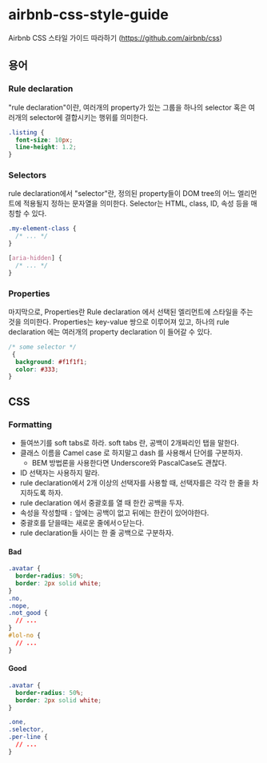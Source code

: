 # airbnb-css-style-guide

Airbnb CSS 스타일 가이드 따라하기 (https://github.com/airbnb/css)

## 용어

### Rule declaration

"rule declaration"이란, 여러개의 property가 있는 그룹을 하나의 selector 혹은 여러개의 selector에 결합시키는 행위를 의미한다.

```css
.listing {
  font-size: 10px;
  line-height: 1.2;
}
```

### Selectors

rule declaration에서 "selector"란, 정의된 property들이 DOM tree의 어느 엘리먼트에 적용될지 정하는 문자열을 의미한다. Selector는 HTML, class, ID, 속성 등을 매칭할 수 있다.

```css
.my-element-class {
  /* ... */
}

[aria-hidden] {
  /* ... */
}
```

### Properties

마지막으로, Properties란 Rule declaration 에서 선택된 엘리먼트에 스타일을 주는 것을 의미한다. Properties는 key-value 쌍으로 이루어져 있고, 하나의 rule declaration 에는 여러개의 property declaration 이 들어갈 수 있다.

```css
/* some selector */
 {
  background: #f1f1f1;
  color: #333;
}
```

## CSS

### Formatting

- 들여쓰기를 soft tabs로 하라. soft tabs 란, 공백이 2개짜리인 탭을 말한다.
- 클래스 이름을 Camel case 로 하지말고 dash 를 사용해서 단어를 구분하자.
  - BEM 방법론을 사용한다면 Underscore와 PascalCase도 괜찮다.
- ID 선택자는 사용하지 말라.
- rule declaration에서 2개 이상의 선택자를 사용할 때, 선택자를은 각각 한 줄을 차지하도록 하자.
- rule declaration 에서 중괄호를 열 때 한칸 공백을 두자.
- 속성을 작성할때 `:` 앞에는 공백이 없고 뒤에는 한칸이 있어야한다.
- 중괄호를 닫을때는 새로운 줄에서ㅇ닫는다.
- rule declaration들 사이는 한 줄 공백으로 구분하자.

#### Bad

```css
.avatar {
  border-radius: 50%;
  border: 2px solid white;
}
.no,
.nope,
.not_good {
  // ...
}
#lol-no {
  // ...
}
```

#### Good

```css
.avatar {
  border-radius: 50%;
  border: 2px solid white;
}

.one,
.selector,
.per-line {
  // ...
}
```
